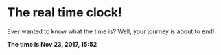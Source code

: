 # The real time clock!

Ever wanted to know what the time is? Well, your journey is about to end!

**The time is Nov 23, 2017, 15:52**